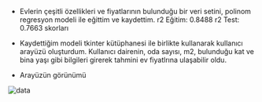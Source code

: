 * Evlerin çeşitli özellikleri ve fiyatlarının bulunduğu bir veri setini, polinom regresyon modeli ile eğittim ve kaydettim.
  r2 Eğitim:  0.8488
  r2 Test:  0.7663 skorları

* Kaydettiğim modeli tkinter kütüphanesi ile birlikte kullanarak kullanıcı arayüzü oluşturdum.
Kullanıcı dairenin, oda sayısı, m2, bulunduğu kat ve bina yaşı gibi bilgileri girerek tahmini ev fiyatlrına ulaşabilir oldu.

* Arayüzün görünümü

![data](https://r.resimlink.com/yVCQTKiJkUt.png)
